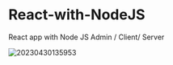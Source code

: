 # React-with-NodeJS
React app with Node JS Admin / Client/ Server

![20230430135953](https://user-images.githubusercontent.com/109226401/235344700-b6d3d553-72fb-4cc8-ace5-ec4cdaf87baa.gif)

